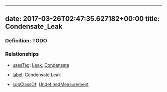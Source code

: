 
---
date: 2017-03-26T02:47:35.627182+00:00
title: Condensate_Leak
---
### Definition: TODO

### Relationships

* [usesTag](https://brickschema.org/schema/1.0/BrickFrame#usesTag): [Leak](https://brickschema.org/schema/1.0/BrickTag#Leak), [Condensate](https://brickschema.org/schema/1.0/BrickTag#Condensate)

* [label](http://www.w3.org/2000/01/rdf-schema#label): Condensate Leak

* [subClassOf](http://www.w3.org/2000/01/rdf-schema#subClassOf): [UndefinedMeasurement](https://brickschema.org/schema/1.0/Brick#UndefinedMeasurement)
